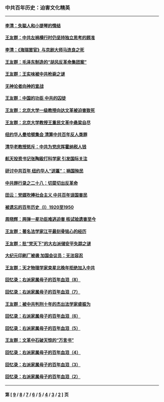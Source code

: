 ### 中共百年历史：迫害文化精英
---
#### [李清：失聪人和小提琴的情结](../../pages/nf1176111/n13459280.md?02120430) 
#### [王友群：中共左祸横行时仍坚持独立思考的顾准](../../pages/nf1176111/n13444722.md?02120430) 
#### [李清：《海瑞罢官》与京剧大师马连良之死](../../pages/nf1176111/n13412316.md?02120430) 
#### [王友群：毛泽东制造的“胡风反革命集团案”](../../pages/nf1176111/n13324909.md?02120430) 
#### [王友群：王实味被中共枪毙之谜](../../pages/nf1176111/n13307502.md?02120430) 
#### [无神论者向神的宣战](../../pages/nf1176111/n13281535.md?02120430) 
#### [王友群：中国的功臣 中共的囚徒](../../pages/nf1176111/n13291790.md?02120430) 
#### [王友群：北京大学一级教授向达文革被迫害致死](../../pages/nf1176111/n13150966.md?02120430) 
#### [王友群：北京大学教授王重民文革中悬梁自尽](../../pages/nf1176111/n13084645.md?02120430) 
#### [纽约华人曼哈顿集会 清算中共百年反人类罪](../../pages/nf1176111/n13084157.md?02120430) 
#### [清华老教授怒斥：中共为党庆挥霍纳税人钱](../../pages/nf1176111/n13071430.md?02120430) 
#### [航天投资书记张陶殴打科学家 引发国际关注](../../pages/nf1176111/n13069132.md?02120430) 
#### [研讨中共百年 纽约华人“送匾”：祸国殃民](../../pages/nf1176111/n13057367.md?02120430) 
#### [中共罪行录之二十八：切菜切出反革命](../../pages/nf1176111/n13030600.md?02120430) 
#### [田云：党媒吹捧社会主义 中共百年误国害民](../../pages/nf1176111/n13006682.md?02120430) 
#### [被遗忘的百年历史（I）1920至1950](../../pages/nf1176111/n12986411.md?02120430) 
#### [周晓辉：两弹一星功臣难逃迫害 核试验遗害至今](../../pages/nf1176111/n12974997.md?02120430) 
#### [王友群：著名法学家江平最刻骨铭心的经历](../../pages/nf1176111/n12970787.md?02120430) 
#### [王友群：批“党天下”的大右派储安平失踪之谜](../../pages/nf1176111/n12954229.md?02120430) 
#### [大纪元印刷厂被袭 加国会议员：无法容忍](../../pages/nf1176111/n12883028.md?02120430) 
#### [王友群：天才物理学家束星北晚年拒绝加入中共](../../pages/nf1176111/n12792913.md?02120430) 
#### [回忆录：右派家属母子的百年血泪（8）](../../pages/nf1176111/n12706196.md?02120430) 
#### [回忆录：右派家属母子的百年血泪（7）](../../pages/nf1176111/n12706191.md?02120430) 
#### [王友群：被中共判刑十年的杰出法学家盛振为](../../pages/nf1176111/n12706141.md?02120430) 
#### [回忆录：右派家属母子的百年血泪（6）](../../pages/nf1176111/n12698863.md?02120430) 
#### [回忆录：右派家属母子的百年血泪（5）](../../pages/nf1176111/n12692515.md?02120430) 
#### [王友群：文革中石破天惊的“万言书”](../../pages/nf1176111/n12690994.md?02120430) 
#### [回忆录：右派家属母子的百年血泪（4）](../../pages/nf1176111/n12686410.md?02120430) 
#### [回忆录：右派家属母子的百年血泪（3）](../../pages/nf1176111/n12683820.md?02120430) 
#### [回忆录：右派家属母子的百年血泪（2）](../../pages/nf1176111/n12679738.md?02120430) 

---
#### 第 [ [9](./9.md?02120430) / [8](./8.md?02120430) / [7](./7.md?02120430) / [6](./6.md?02120430) / [5](./5.md?02120430) / [4](./4.md?02120430) / [3](./3.md?02120430) / [2](./2.md?02120430) ] 页
